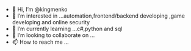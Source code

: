 - 👋 Hi, I’m @kingmenko
- 👀 I’m interested in ...automation,frontend/backend developing ,game developing and online security
- 🌱 I’m currently learning ...c#,python and sql
- 💞️ I’m looking to collaborate on ...
- 📫 How to reach me ...



<!---
kingmenko/kingmenko is a ✨ special ✨ repository because its `README.md` (this file) appears on your GitHub profile.
You can click the Preview link to take a look at your changes.
--->
